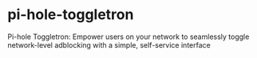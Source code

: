 # pi-hole-toggletron
Pi-hole Toggletron: Empower users on your network to seamlessly toggle network-level adblocking with a simple, self-service interface
